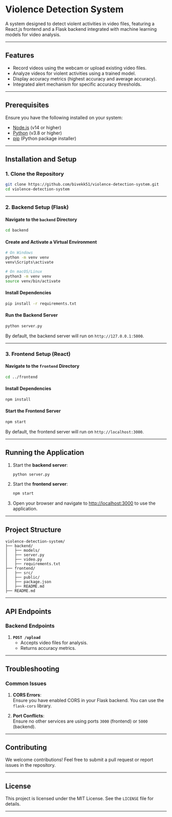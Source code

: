 
# Violence Detection System

A system designed to detect violent activities in video files, featuring a React.js frontend and a Flask backend integrated with machine learning models for video analysis.

---

## Features
- Record videos using the webcam or upload existing video files.
- Analyze videos for violent activities using a trained model.
- Display accuracy metrics (highest accuracy and average accuracy).
- Integrated alert mechanism for specific accuracy thresholds.

---

## Prerequisites
Ensure you have the following installed on your system:
- [Node.js](https://nodejs.org/) (v14 or higher)
- [Python](https://www.python.org/) (v3.8 or higher)
- [pip](https://pip.pypa.io/en/stable/) (Python package installer)

---

## Installation and Setup

### 1. Clone the Repository
```bash
git clone https://github.com/bivekk51/violence-detection-system.git
cd violence-detection-system
```

---

### 2. Backend Setup (Flask)

#### Navigate to the `backend` Directory
```bash
cd backend
```

#### Create and Activate a Virtual Environment
```bash
# On Windows
python -m venv venv
venv\Scripts\activate

# On macOS/Linux
python3 -m venv venv
source venv/bin/activate
```

#### Install Dependencies
```bash
pip install -r requirements.txt
```

#### Run the Backend Server
```bash
python server.py
```
By default, the backend server will run on `http://127.0.0.1:5000`.

---

### 3. Frontend Setup (React)

#### Navigate to the `frontend` Directory
```bash
cd ../frontend
```

#### Install Dependencies
```bash
npm install
```

#### Start the Frontend Server
```bash
npm start
```
By default, the frontend server will run on `http://localhost:3000`.

---

## Running the Application

1. Start the **backend server**:
   ```bash
   python server.py
   ```
2. Start the **frontend server**:
   ```bash
   npm start
   ```
3. Open your browser and navigate to [http://localhost:3000](http://localhost:3000) to use the application.

---

## Project Structure

```
violence-detection-system/
├── backend/
│   ├── models/
│   ├── server.py
│   ├── video.py
│   ├── requirements.txt
├── frontend/
│   ├── src/
│   ├── public/
│   ├── package.json
│   ├── README.md
├── README.md
```

---

## API Endpoints

### Backend Endpoints
1. **`POST /upload`**  
   - Accepts video files for analysis.
   - Returns accuracy metrics.

---

## Troubleshooting

### Common Issues
1. **CORS Errors**:  
   Ensure you have enabled CORS in your Flask backend. You can use the `flask-cors` library.

2. **Port Conflicts**:  
   Ensure no other services are using ports `3000` (frontend) or `5000` (backend).

---

## Contributing

We welcome contributions! Feel free to submit a pull request or report issues in the repository.

---

## License

This project is licensed under the MIT License. See the `LICENSE` file for details.

---

